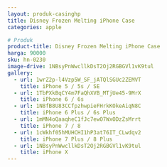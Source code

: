 ```yaml
---
layout: produk-casinghp
title: Disney Frozen Melting iPhone Case
categories: apple

# Produk
product-title: Disney Frozen Melting iPhone Case
harga: 90000
sku: hn-0230
image-drive: 1NBsyPnWwcllkDsT2Oj2RGBGVl1vK9tul
gallery:
  - url: 1wrZ2p-l4Vzp5W_SF_jATQlSGUc2ZEMVT
    title: iPhone 5 / 5s / SE
  - url: 1TbPXkBqCY4m7FaQhXVB_MTjUe45-9MrX
    title: iPhone 6 / 6s
  - url: 1N8fB8U83CCfpzhwpieFHrkKOkeAiqN8C
    title: iPhone 6 Plus / 6s Plus
  - url: 1mMN4oQaaqheC1fJc7ewO7WxODzZsMrrt
    title: iPhone 7 / 8
  - url: 1cWkhf05hMUHCHI1hP3at76IT_CLwdqv2
    title: iPhone 7 Plus / 8 Plus
  - url: 1NBsyPnWwcllkDsT2Oj2RGBGVl1vK9tul
    title: iPhone X
---
```

